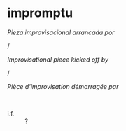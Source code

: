 impromptu
=========

*Pieza improvisacional arrancada por*

/

*Improvisational piece kicked off by*

/

*Pièce d'improvisation démarragée par*

<br>
<dl>
<dt> i.f. </dt>
<dd> ? </dd>
</dl>
